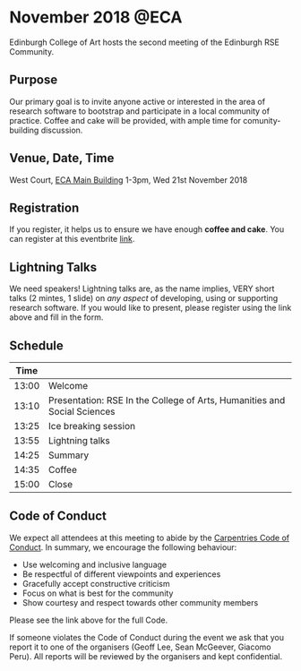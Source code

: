 # November 2018 @ECA
Edinburgh College of Art hosts the second meeting of the Edinburgh RSE Community.

## Purpose
Our primary goal is to invite anyone active or interested in the area of research software to bootstrap
and participate in a local community of practice. Coffee and cake will be provided, with ample time for comunity-building discussion.

## Venue, Date, Time
West Court, [ECA Main Building](https://www.google.co.uk/maps/place/ECA+Main+Building,+Edinburgh)
1-3pm, Wed 21st November 2018

## Registration
If you register, it helps us to ensure we have enough __coffee and cake__. You can register at this eventbrite [link](https://www.eventbrite.co.uk/myevent?eid=51879677512).

## Lightning Talks
We need speakers! Lightning talks are, as the name implies, VERY short talks (2 mintes, 1 slide) on _any aspect_ of developing, using or supporting research software. If you would like to present, please register using the link above and fill in the form.

## Schedule
| Time |       | 
|------|------ |
|13:00 | Welcome |
|13:10 | Presentation: RSE In the College of Arts, Humanities and Social Sciences |
|13:25 | Ice breaking session |
|13:55 | Lightning talks |
|14:25 | Summary |
|14:35 | Coffee |
|15:00 | Close |


## Code of Conduct
We expect all attendees at this meeting to abide by the [Carpentries Code of Conduct](https://docs.carpentries.org/topic_folders/policies/code-of-conduct.html). In summary, we encourage the following behaviour:

* Use welcoming and inclusive language
* Be respectful of different viewpoints and experiences
* Gracefully accept constructive criticism
* Focus on what is best for the community
* Show courtesy and respect towards other community members

Please see the link above for the full Code.

If someone violates the Code of Conduct during the event we ask that you report it to one of the organisers (Geoff Lee, Sean McGeever, Giacomo Peru). All reports will be reviewed by the organisers and kept confidential.  
